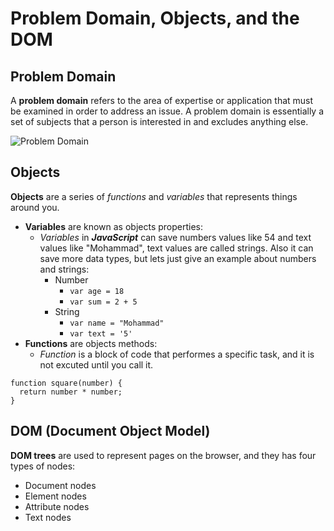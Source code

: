 # Problem Domain, Objects, and the DOM

## Problem Domain
A **problem domain** refers to the area of expertise or application that must be examined in order to address an issue. A problem domain is essentially a set of subjects that a person is interested in and excludes anything else.

![Problem Domain](https://www.tivix.com/wp-content/uploads/2019/07/ng_communication.jpg)

## Objects
**Objects** are a series of *functions* and *variables* that represents things around you.

* **Variables** are known as objects properties:
  * *Variables* in ***JavaScript*** can save numbers values like 54 and text values like "Mohammad", text values are called strings.
Also it can save more data types, but lets just give an example about numbers and strings:
    * Number
      * `var age = 18`
      * `var sum = 2 + 5`
    * String
      * `var name = "Mohammad"`
      * `var text = '5'`
* **Functions** are objects methods:
  * *Function* is a block of code that performes a specific task, and it is not excuted until you call it.

```
function square(number) {
  return number * number;
}
```

## DOM (Document Object Model)
**DOM trees** are used to represent pages on the browser, and they has four types of nodes:
* Document nodes
* Element nodes
* Attribute nodes
* Text nodes